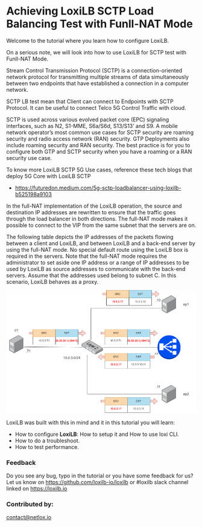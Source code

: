 #  Achieving LoxiLB SCTP Load Balancing Test with Funll-NAT Mode

Welcome to the tutorial where you learn how to configure LoxiLB.

On a serious note, we will look into how to use LoxiLB for SCTP test with Funll-NAT Mode. 

Stream Control Transmission Protocol (SCTP) is a connection-oriented network protocol for transmitting multiple streams of data simultaneously between two endpoints that have established a connection in a computer network.

SCTP LB test mean that Client can connect to Endpoints with SCTP Protocol. It can be useful to connect Telco 5G Control Traffic with cloud.

SCTP is used across various evolved packet core (EPC) signaling interfaces, such as N2, S1-MME, S6a/S6d, S13/S13’ and S9. A mobile network operator’s most common use cases for SCTP security are roaming security and radio access network (RAN) security. GTP Deployments also include roaming security and RAN security. The best practice is for you to configure both GTP and SCTP security when you have a roaming or a RAN security use case.

To know more LoxiLB SCTP 5G Use cases, reference these tech blogs that deploy 5G Core with LoxiLB SCTP

* https://futuredon.medium.com/5g-sctp-loadbalancer-using-loxilb-b525198a9103

In the full-NAT implementation of the LoxiLB operation, the source and destination IP addresses are rewritten to ensure that the traffic goes through the load balancer in both directions. The full-NAT mode makes it possible to connect to the VIP from the same subnet that the servers are on.

The following table depicts the IP addresses of the packets flowing between a client and LoxiLB, and between LoxiLB and a back-end server by using the full-NAT mode. No special default route using the LoxiLB box is required in the servers. Note that the full-NAT mode requires the administrator to set aside one IP address or a range of IP addresses to be used by LoxiLB as source addresses to communicate with the back-end servers. Assume that the addresses used belong to subnet C. In this scenario, LoxiLB behaves as a proxy.

![configuration](./assets/configuration.png)

LoxiLB was built with this in mind and it in this tutorial you will learn:

* How to configure **LoxiLB**: How to setup it and How to use loxi CLI.
* How to do a troubleshoot.
* How to test performance.

### Feedback

Do you see any bug, typo in the tutorial or you have some feedback for us?
Let us know on https://github.com/loxilb-io/loxilb or #loxilb slack channel linked on https://loxilb.io

### Contributed by:
contact@netlox.io

